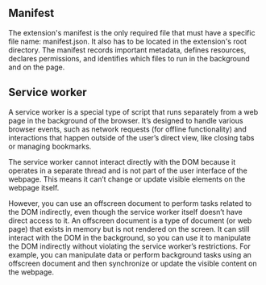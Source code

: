## Manifest
The extension's manifest is the only required file that must have a specific file name: manifest.json. It also has to be located in the extension's root directory. The manifest records important metadata, defines resources, declares permissions, and identifies which files to run in the background and on the page.

## Service worker
A service worker is a special type of script that runs separately from a web page in the background of the browser.
It’s designed to handle various browser events, such as network requests (for offline functionality) and interactions that happen outside of the user’s direct view, like closing tabs or managing bookmarks.

The service worker cannot interact directly with the DOM because it operates in a separate thread and is not part of the user interface of the webpage. This means it can’t change or update visible elements on the webpage itself.

However, you can use an offscreen document to perform tasks related to the DOM indirectly, even though the service worker itself doesn’t have direct access to it. An offscreen document is a type of document (or web page) that exists in memory but is not rendered on the screen. It can still interact with the DOM in the background, so you can use it to manipulate the DOM indirectly without violating the service worker’s restrictions. For example, you can manipulate data or perform background tasks using an offscreen document and then synchronize or update the visible content on the webpage.
